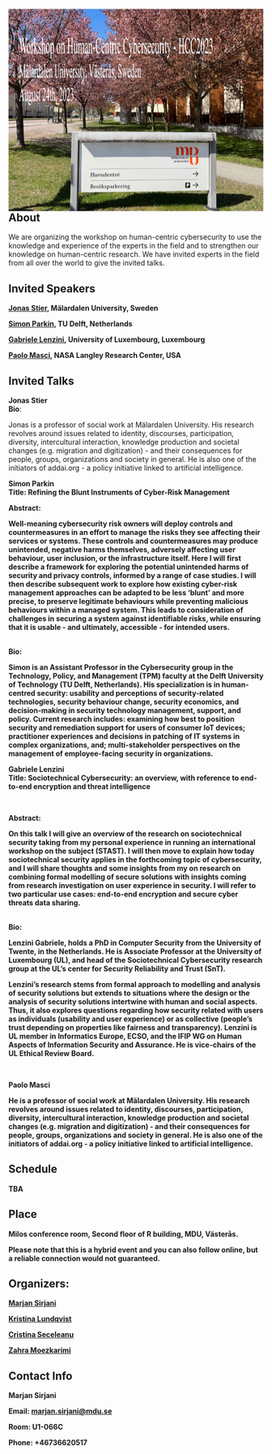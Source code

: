 <!--
<meta charset="utf-8">
<meta http-equiv="refresh" content="0; URL=https://HCC2023.github.io/{{ https://zmoez.github.io/HCC2023.github.io/ }}">
<meta http-equiv="refresh" content="0; URL=https://HCC2023.github.io">
-->


<!--
<img src="./HCC2023-2.png" align="left" height="400" width="1024" >

<img src="./HCC2023-3.png" align="left" height="400" width="1024" >
-->

<img src="./HCC2023-MDU.jpg" align="left" height="400" width="1024" >

<!-- <a href="url"><img src="./IMG_0898.jpg" align="left" height="48" width="48" opacity="0.5";></a> -->





<!--
# HCC2023

**Workshop on Human Centric Cybersecurity HCC2023**

**[Mälardalen University](https://www.mdu.se/en/malardalen-university), Västerås, Sweden**

**August 24th, 2023**
-->

## About
We are organizing the workshop on human-centric cybersecurity to use the knowledge and experience of the experts in the field and to strengthen our knowledge on human-centric research. 
We have invited experts in the field from all over the world to give the invited talks.

## Invited Speakers
<!-- FIXME Check the links -->

**[Jonas Stier](https://www.mdu.se/staff?id=jsr03), Mälardalen University, Sweden**

**[Simon Parkin](https://www.tudelft.nl/staff/s.e.parkin/?cHash=ef8a6923cb175152ae46a2749ee95259), TU Delft, Netherlands** 

**[Gabriele Lenzini](https://irisc-lab.uni.lu/gabriele-lenzini/), University of Luxembourg, Luxembourg**

**[Paolo Masci](https://www.nianet.org/directory/research-staff/paolo-masci/), NASA Langley Research Center, USA**

## Invited Talks


**Jonas Stier**
<br /> 
<b>Bio</b>:

Jonas is a professor of social work at Mälardalen University. His research revolves around issues related to identity, discourses, participation, diversity, intercultural interaction, knowledge production and societal changes (e.g. migration and digitization) - and their consequences for people, groups, organizations and society in general. He is also one of the initiators of addai.org - a policy initiative linked to artificial intelligence.
<br /> 



**Simon Parkin** 
<br /> 
<b>Title: Refining the Blunt Instruments of Cyber-Risk Management</b>
<br /> 

<b>Abstract<b>:
<br /> 

Well-meaning cybersecurity risk owners will deploy controls and countermeasures in an effort to manage the risks they see affecting their services or systems. These controls and countermeasures may produce unintended, negative harms themselves, adversely affecting user behaviour, user inclusion, or the infrastructure itself. Here I will first describe a framework for exploring the potential unintended harms of security and privacy controls, informed by a range of case studies. I will then describe subsequent work to explore how existing cyber-risk management approaches can be adapted to be less ‘blunt’ and more precise, to preserve legitimate behaviours while preventing malicious behaviours within a managed system. This leads to consideration of challenges in securing a system against identifiable risks, while ensuring that it is usable - and ultimately, accessible - for intended users.

<br /> 
<b>Bio</b>:

Simon is an Assistant Professor in the Cybersecurity group in the Technology, Policy, and Management (TPM) faculty at the Delft University of Technology (TU Delft, Netherlands). His specialization is in human-centred security: usability and perceptions of security-related technologies, security behaviour change, security economics, and decision-making in security technology management, support, and policy. Current research includes: examining how best to position security and remediation support for users of consumer IoT devices; practitioner experiences and decisions in patching of IT systems in complex organizations, and; multi-stakeholder perspectives on the management of employee-facing security in organizations.



**Gabriele Lenzini**
<br /> 
<b>Title: Sociotechnical Cybersecurity: an overview, with reference to end-to-end encryption and threat intelligence</b>

<br /> 
 

<b>Abstract</b>:
<br /> 

On this talk I will give an overview of the research on sociotechnical security taking from my personal experience in running an international workshop on the subject (STAST). I will then move to explain how today sociotechnical security applies in the forthcoming topic of cybersecurity, and I will share thoughts and some insights from my on research on combining formal modelling of secure solutions with insights coming from research investigation on user experience in security. I will refer to two particular use cases: end-to-end encryption and secure cyber threats data sharing.

<br /> 
<b>Bio</b>:

Lenzini Gabriele, holds a PhD in Computer Security from the University of Twente, in the Netherlands. He is Associate Professor at the University of Luxembourg (UL), and head of the Sociotechnical Cybersecurity research group at the UL’s center for Security Reliability and Trust (SnT).

Lenzini’s research stems from formal approach to modelling and analysis of security solutions but extends to situations where the design or the analysis of security solutions intertwine with human and social aspects. Thus, it also explores questions regarding how security related with users as individuals (usability and user experience) or as collective (people’s trust depending on properties like fairness and transparency). Lenzini is UL member in Informatics Europe, ECSO, and the IFIP WG on Human Aspects of Information Security and Assurance. He is vice-chairs of the UL Ethical Review Board.

<br /> 


**Paolo Masci**
<br /> 

He is a professor of social work at Mälardalen University. His research revolves around issues related to identity, discourses, participation, diversity, intercultural interaction, knowledge production and societal changes (e.g. migration and digitization) - and their consequences for people, groups, organizations and society in general. He is also one of the initiators of addai.org - a policy initiative linked to artificial intelligence.
<br /> 

 



<!--
<img src="./SimonParkin.jpeg" align="left" height="90" width="90" >

#### [Simon Parkin](https://www.tudelft.nl/staff/s.e.parkin/?cHash=ef8a6923cb175152ae46a2749ee95259), TU Delft 
**Title:** TBA

<br /> 


**Abstract:** TBA

**Bio:** TBA


<img src="./Gabriele-Lenzini.png" align="left" height="90" width="90" >

#### [Gabriele Lenzini](), University of Luxembourg
**Title:** TBA

<br /> 

**Abstract:** TBA

**Bio:** TBA


<img src="./PaoloMasci.jpeg" align="left" height="90" width="90" >

#### [Paolo Masci](https://www.nianet.org/directory/research-staff/paolo-masci/),Research Scientist and Principal AssociateFrom NASA Langley Research Center
**Title:** TBA

<br /> 

**Abstract:** TBA

**Bio:** TBA

-->

## Schedule
TBA

## Place
<!-- FIXME Insert teams link -->
**Milos** conference room, Second floor of R building, MDU, Västerås. 

Please note that this is a hybrid event and you can also follow online, but a reliable connection would not guaranteed.



## Organizers:
[Marjan Sirjani](http://www.es.mdu.se/staff/3242-Marjan_Sirjani)

[Kristina Lundqvist](http://www.es.mdu.se/staff/180-Kristina_Lundqvist)

[Cristina Seceleanu](http://www.es.mdu.se/staff/173-Cristina_Seceleanu)

[Zahra Moezkarimi](https://www.mdu.se/staff?id=zmi01)


## Contact Info
Marjan Sirjani

Email: marjan.sirjani@mdu.se

Room: U1-066C

Phone: +46736620517

